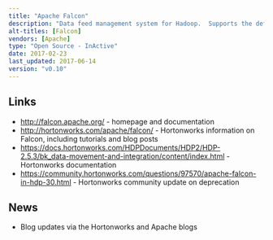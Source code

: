 ```yaml
---
title: "Apache Falcon"
description: "Data feed management system for Hadoop.  Supports the definition, scheduling and orchestration (including support for late data and retry policies) of data processing pipelines (referred to as processes, with support for Ozzie, Spark, Hive and Pig jobs), the management of the data produced and consumed by these pipelines (referred to as feeds, with support for data in HDFS and Hive) and the generation and visualisation of pipeline lineage information, all across multiple Hadoop clusters.  Also includes the ability to mirror or replicate HDFS and Hive data between clusters, to failover processing between clusters and to import and export data using Sqoop.  Supports both a web and command line interface and a REST API. An Apache project, graduating in December 2014, having been originally donated by inMobi in April 2013. Hasn't yet reached a v1.0 milestone, as of April 2017 appears to no longer be under development, and as of HDP 3.0 will no longer be distributed by Hortonworks."
alt-titles: [Falcon]
vendors: [Apache]
type: "Open Source - InActive"
date: 2017-02-23
last_updated: 2017-06-14
version: "v0.10"
---
```

## Links

* <http://falcon.apache.org/> - homepage and documentation
* <http://hortonworks.com/apache/falcon/> - Hortonworks information on Falcon, including tutorials and blog posts
* <https://docs.hortonworks.com/HDPDocuments/HDP2/HDP-2.5.3/bk_data-movement-and-integration/content/index.html> - Hortonworks documentation
* <https://community.hortonworks.com/questions/97570/apache-falcon-in-hdp-30.html> - Hortonworks community update on deprecation

## News

* Blog updates via the Hortonworks and Apache blogs